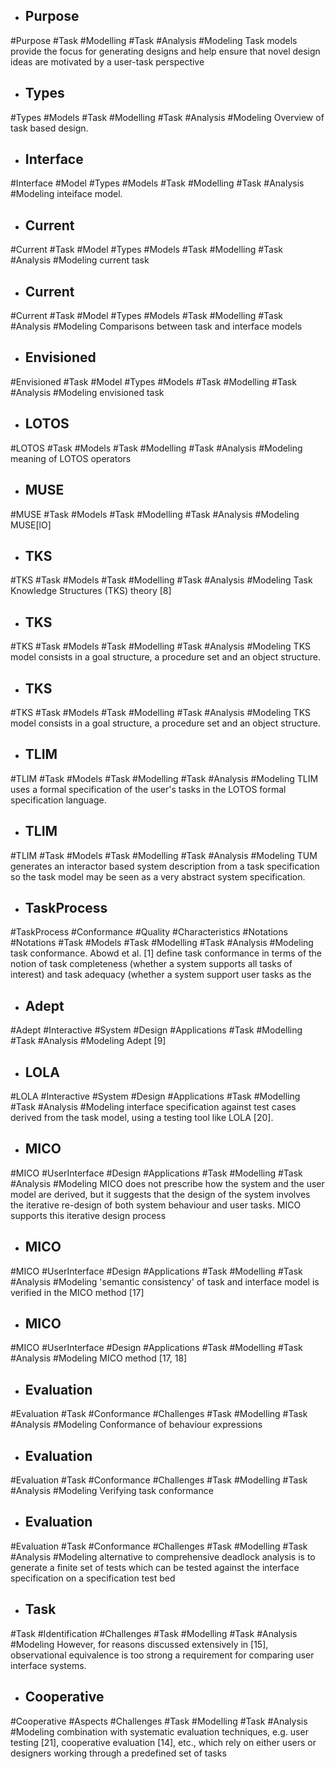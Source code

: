 - ## Purpose
#Purpose #Task #Modelling #Task #Analysis  #Modeling 
Task models provide the focus for generating designs and help ensure that  novel design ideas are motivated by a user-task perspective

- ## Types
#Types  #Models #Task #Modelling #Task #Analysis  #Modeling 
Overview of task based design.

- ## Interface
#Interface #Model #Types  #Models #Task #Modelling #Task #Analysis  #Modeling 
inteiface model.

- ## Current
#Current #Task #Model #Types  #Models #Task #Modelling #Task #Analysis  #Modeling 
current task

- ## Current
#Current #Task #Model #Types  #Models #Task #Modelling #Task #Analysis  #Modeling 
Comparisons between task and interface models

- ## Envisioned
#Envisioned #Task #Model #Types  #Models #Task #Modelling #Task #Analysis  #Modeling 
envisioned task

- ## LOTOS
#LOTOS #Task #Models #Task #Modelling #Task #Analysis  #Modeling 
meaning of LOTOS operators

- ## MUSE
#MUSE #Task #Models #Task #Modelling #Task #Analysis  #Modeling 
MUSE[lO]

- ## TKS
#TKS #Task #Models #Task #Modelling #Task #Analysis  #Modeling 
Task Knowledge Structures (TKS) theory [8]

- ## TKS
#TKS #Task #Models #Task #Modelling #Task #Analysis  #Modeling 
TKS model  consists in a goal structure, a procedure set and an object structure.

- ## TKS
#TKS #Task #Models #Task #Modelling #Task #Analysis  #Modeling 
TKS model  consists in a goal structure, a procedure set and an object structure.

- ## TLIM
#TLIM #Task #Models #Task #Modelling #Task #Analysis  #Modeling 
TLIM uses a formal specification of the user's tasks in the  LOTOS formal specification language.

- ## TLIM
#TLIM #Task #Models #Task #Modelling #Task #Analysis  #Modeling 
TUM generates an interactor based  system description from a task specification so the task model may be seen as a very  abstract system specification.

- ## TaskProcess
#TaskProcess #Conformance #Quality #Characteristics  #Notations #Notations  #Task #Models #Task #Modelling #Task #Analysis  #Modeling 
task conformance. Abowd et al. [1] define task  conformance in terms of the notion of task completeness (whether a system supports  all tasks of interest) and task adequacy (whether a system support user tasks as the

- ## Adept
#Adept #Interactive #System #Design #Applications #Task #Modelling #Task #Analysis  #Modeling 
Adept [9]

- ## LOLA
#LOLA #Interactive #System #Design #Applications #Task #Modelling #Task #Analysis  #Modeling 
interface specification against test cases derived  from the task model, using a testing tool like LOLA [20].

- ## MICO
#MICO #UserInterface #Design #Applications #Task #Modelling #Task #Analysis  #Modeling 
MICO does not prescribe how the system and the user model are derived, but it  suggests that the design of the system involves the iterative re-design of both system  behaviour and user tasks. MICO supports this iterative design process

- ## MICO
#MICO #UserInterface #Design #Applications #Task #Modelling #Task #Analysis  #Modeling 
'semantic consistency' of task and  interface model is verified in the MICO method [17]

- ## MICO
#MICO #UserInterface #Design #Applications #Task #Modelling #Task #Analysis  #Modeling 
MICO method [17, 18]

- ## Evaluation
#Evaluation  #Task #Conformance #Challenges #Task #Modelling #Task #Analysis  #Modeling 
Conformance of behaviour expressions

- ## Evaluation
#Evaluation  #Task #Conformance #Challenges #Task #Modelling #Task #Analysis  #Modeling 
Verifying task conformance

- ## Evaluation
#Evaluation  #Task #Conformance #Challenges #Task #Modelling #Task #Analysis  #Modeling 
alternative to comprehensive deadlock analysis is to generate a finite set of tests  which can be tested against the interface specification on a specification test bed

- ## Task
#Task #Identification #Challenges #Task #Modelling #Task #Analysis  #Modeling 
However, for reasons discussed extensively in [15], observational equivalence  is too strong a requirement for comparing user interface systems.

- ## Cooperative
#Cooperative #Aspects #Challenges #Task #Modelling #Task #Analysis  #Modeling 
combination with systematic evaluation techniques, e.g. user testing [21], cooperative  evaluation [14], etc., which rely on either users or designers working through a  predefined set of tasks

